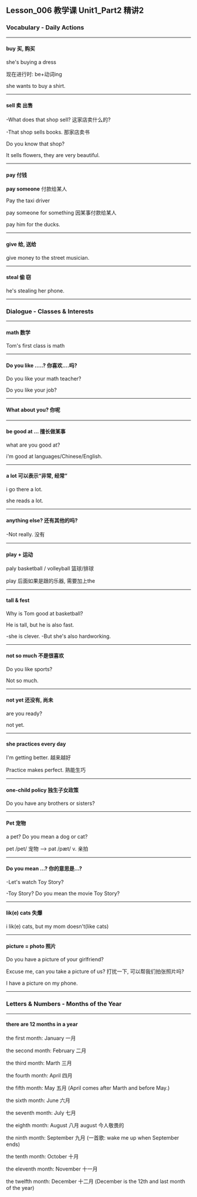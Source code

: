 ## Lesson_006 教学课 Unit1_Part2 精讲2

### Vocabulary - Daily Actions

---

#### buy 买, 购买

she's buying a dress

现在进行时: be+动词ing

she wants to buy a shirt.

---

#### sell 卖 出售

-What does that shop sell? 这家店卖什么的?

-That shop sells books. 那家店卖书

 Do you know that shop?

It sells flowers, they are very beautiful.

---

#### pay 付钱

**pay someone** 付款给某人

Pay the taxi driver

pay someone for something 因某事付款给某人

pay him for the ducks.

---

#### give 给, 送给

give money to the street musician.

---

#### steal 偷 窃

he's stealing her phone.

---

### Dialogue - Classes & Interests

---

#### math 数学

Tom's first class is math

---

#### Do you like .....? 你喜欢....吗?

Do you like your math teacher?

Do you like your job?

----

#### What about you? 你呢

---

#### be good at ... 擅长做某事

what are you good at?

i'm good at languages/Chinese/English.

---

#### a lot  可以表示“非常, 经常”

i go there a lot.

she reads a lot.

---

#### anything else? 还有其他的吗?

-Not really. 没有

---

#### play + 运动

paly basketball / volleyball 篮球/排球

play 后面如果是跟的乐器, 需要加上the

---

#### tall & fest

Why is Tom good at basketball?

He is tall, but he is also fast.

-she is clever.  -But she's also hardworking.

---

#### not so much 不是很喜欢

Do you like sports?

Not so much.

---

 #### not yet 还没有, 尚未

are you ready?

not yet.

---

#### she practices every day 

I'm getting better. 越来越好

Practice makes perfect. 熟能生巧

---

#### one-child policy 独生子女政策

Do you have any brothers or sisters?

---

#### Pet 宠物

a pet? Do you mean a dog or cat?

pet  /pet/ 宠物 --> pat /pæt/ v. 亲拍

---

#### Do you mean ...? 你的意思是...?

-Let's watch Toy Story?

-Toy Story? Do you mean the movie Toy Story?

---

#### lik(e) cats 失爆

i lik(e) cats, but my mom doesn't(like cats)

---

#### picture = photo 照片

Do you have a picture of your girlfriend?

Excuse me, can you take a picture of us? 打扰一下, 可以帮我们拍张照片吗?

I have a picture on my phone.

---

### Letters & Numbers - Months of the Year

---

#### there are 12 months in a year

the first month: January 一月

the second month: February 二月

the third month: Marth 三月

the fourth month: April 四月

the fifth month: May 五月 (April comes after Marth and before May.)

the sixth month: June 六月

the seventh month: July 七月

the eighth month: August 八月 august 今人敬畏的

the ninth month: September 九月 (一首歌: wake me up when September ends)

the tenth month: October 十月

the eleventh month: November 十一月

the twelfth month: December 十二月 (December is the 12th and last month of the year)

